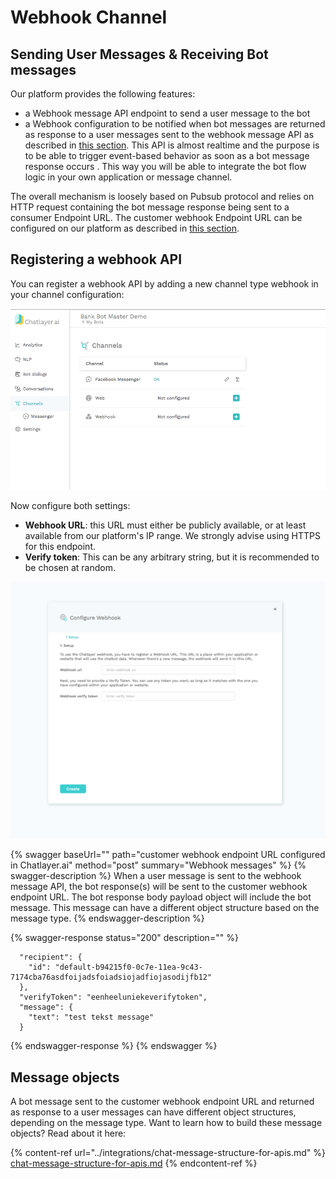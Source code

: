 # Webhook Channel

## Sending User Messages & Receiving Bot messages

Our platform provides the following features:

* a Webhook message API endpoint to send a user message to the bot
* a Webhook configuration to be notified when bot messages are returned as response to a user messages sent to the webhook message API as described in [this section](webhook-api.md#registering-a-webhook-api). This API is almost realtime and the purpose is to be able to trigger event-based behavior as soon as a bot message response occurs . This way you will be able to integrate the bot flow logic in your own application or message channel.

The overall mechanism is loosely based on Pubsub protocol and relies on HTTP request containing the bot message response being sent to a consumer Endpoint URL. The customer webhook Endpoint URL can be configured on our platform as described in [this section](webhook-api.md#registering-a-webhook-api).

## Registering a webhook API

You can register a webhook API by adding a new channel type webhook in your channel configuration:

![](<../.gitbook/assets/0 (2).png>)

Now configure both settings:

* **Webhook URL**: this URL must either be publicly available, or at least available from our platform's IP range. We strongly advise using HTTPS for this endpoint.
* **Verify token**: This can be any arbitrary string, but it is recommended to be chosen at random.

![](<../.gitbook/assets/1 (1).png>)

{% swagger baseUrl="" path="customer webhook endpoint URL configured in Chatlayer.ai" method="post" summary="Webhook messages" %}
{% swagger-description %}
When a user message is sent to the webhook message API, the bot response(s) will be sent to the customer webhook endpoint URL. The bot response body payload object will include the bot message. This message can have a different object structure based on the message type.
{% endswagger-description %}

{% swagger-response status="200" description="" %}
```
  "recipient": {
    "id": "default-b94215f0-0c7e-11ea-9c43-7174cba76asdfoijadsfoiadsiojadfiojasodijfb12"
  },
  "verifyToken": "eenheeluniekeverifytoken",
  "message": {
    "text": "test tekst message"
  }
```
{% endswagger-response %}
{% endswagger %}

## Message objects

A bot message sent to the customer webhook endpoint URL and returned as response to a user messages can have different object structures, depending on the message type. Want to learn how to build these message objects? Read about it here:

{% content-ref url="../integrations/chat-message-structure-for-apis.md" %}
[chat-message-structure-for-apis.md](../integrations/chat-message-structure-for-apis.md)
{% endcontent-ref %}
